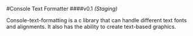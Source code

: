 #Console Text Formatter
####v0.1 _(Staging)_

Console-text-formatting is a c library that can handle different text fonts and alignments. It also has the ability to create text-based graphics.